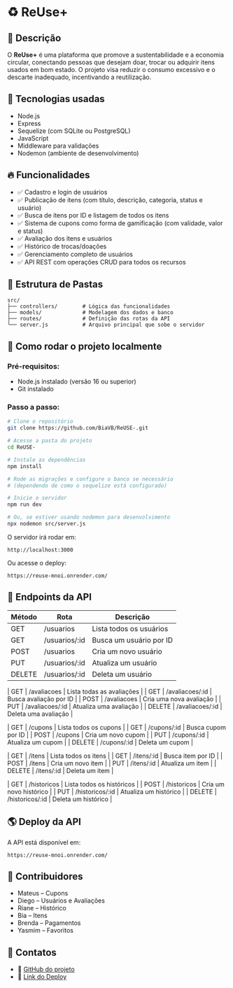 # ♻️ ReUse+

## 📜 Descrição
O **ReUse+** é uma plataforma que promove a sustentabilidade e a economia circular, conectando pessoas que desejam doar, trocar ou adquirir itens usados em bom estado. O projeto visa reduzir o consumo excessivo e o descarte inadequado, incentivando a reutilização.

## 🚀 Tecnologias usadas
- Node.js
- Express
- Sequelize (com SQLite ou PostgreSQL)
- JavaScript
- Middleware para validações
- Nodemon (ambiente de desenvolvimento)

## 🔥 Funcionalidades
- ✅ Cadastro e login de usuários
- ✅ Publicação de itens (com título, descrição, categoria, status e usuário)
- ✅ Busca de itens por ID e listagem de todos os itens
- ✅ Sistema de cupons como forma de gamificação (com validade, valor e status)
- ✅ Avaliação dos itens e usuários
- ✅ Histórico de trocas/doações
- ✅ Gerenciamento completo de usuários
- ✅ API REST com operações CRUD para todos os recursos

## 📁 Estrutura de Pastas
```
src/
├── controllers/        # Lógica das funcionalidades
├── models/             # Modelagem dos dados e banco
├── routes/             # Definição das rotas da API
└── server.js           # Arquivo principal que sobe o servidor
```

## 🔧 Como rodar o projeto localmente
### Pré-requisitos:
- Node.js instalado (versão 16 ou superior)
- Git instalado

### Passo a passo:
```bash
# Clone o repositório
git clone https://github.com/BiaVB/ReUSE-.git

# Acesse a pasta do projeto
cd ReUSE-

# Instale as dependências
npm install

# Rode as migrações e configure o banco se necessário
# (dependendo de como o sequelize está configurado)

# Inicie o servidor
npm run dev 

# Ou, se estiver usando nodemon para desenvolvimento
npx nodemon src/server.js
```

O servidor irá rodar em:
```
http://localhost:3000
```
Ou acesse o deploy:
```
https://reuse-mnoi.onrender.com/
```

## 🔗 Endpoints da API

| Método | Rota                                | Descrição                              |
|--------|--------------------------------------|-----------------------------------------|
| GET    | /usuarios                            | Lista todos os usuários                 |
| GET    | /usuarios/:id                        | Busca um usuário por ID                 |
| POST   | /usuarios                             | Cria um novo usuário                    |
| PUT    | /usuarios/:id                         | Atualiza um usuário                     |
| DELETE | /usuarios/:id                         | Deleta um usuário                       |

| GET    | /avaliacoes                           | Lista todas as avaliações               |
| GET    | /avaliacoes/:id                        | Busca avaliação por ID                  |
| POST   | /avaliacoes                            | Cria uma nova avaliação                 |
| PUT    | /avaliacoes/:id                        | Atualiza uma avaliação                  |
| DELETE | /avaliacoes/:id                        | Deleta uma avaliação                    |

| GET    | /cupons                                | Lista todos os cupons                   |
| GET    | /cupons/:id                             | Busca cupom por ID                      |
| POST   | /cupons                                 | Cria um novo cupom                      |
| PUT    | /cupons/:id                              | Atualiza um cupom                       |
| DELETE | /cupons/:id                              | Deleta um cupom                         |

| GET    | /itens                                 | Lista todos os itens                    |
| GET    | /itens/:id                              | Busca item por ID                       |
| POST   | /itens                                  | Cria um novo item                       |
| PUT    | /itens/:id                               | Atualiza um item                        |
| DELETE | /itens/:id                               | Deleta um item                          |

| GET    | /historicos                             | Lista todos os históricos               |
| POST   | /historicos                             | Cria um novo histórico                  |
| PUT    | /historicos/:id                          | Atualiza um histórico                   |
| DELETE | /historicos/:id                           | Deleta um histórico                     |

## 🌎 Deploy da API
A API está disponível em:
```
https://reuse-mnoi.onrender.com/
```

## 👥 Contribuidores
- Mateus – Cupons
- Diego – Usuários e Avaliações
- Riane – Histórico
- Bia – Itens
- Brenda – Pagamentos
- Yasmim – Favoritos

## 📲 Contatos
- 🔗 [GitHub do projeto](https://github.com/BiaVB/ReUSE-)
- 🔗 [Link do Deploy](https://reuse-mnoi.onrender.com/)
